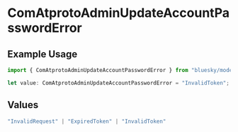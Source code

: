 # ComAtprotoAdminUpdateAccountPasswordError

## Example Usage

```typescript
import { ComAtprotoAdminUpdateAccountPasswordError } from "bluesky/models/errors";

let value: ComAtprotoAdminUpdateAccountPasswordError = "InvalidToken";
```

## Values

```typescript
"InvalidRequest" | "ExpiredToken" | "InvalidToken"
```